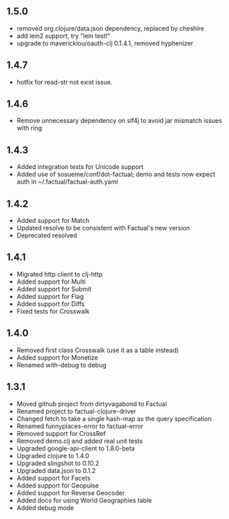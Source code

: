 ## 1.5.0
  * removed org.clojure/data.json dependency, replaced by cheshire
  * add lein2 support, try "lein test!"
  * upgrade to mavericklou/oauth-clj 0.1.4.1, removed hyphenizer

## 1.4.7
  * hotfix for read-str not exist issue.

## 1.4.6

  * Remove unnecessary dependency on slf4j to avoid jar mismatch issues with ring
  
## 1.4.3

  * Added integration tests for Unicode support
  * Added use of sosueme/conf/dot-factual; demo and tests now expect auth in ~/.factual/factual-auth.yaml

## 1.4.2

  * Added support for Match
  * Updated resolve to be consistent with Factual's new version
  * Deprecated resolved

## 1.4.1

  * Migrated http client to clj-http
  * Added support for Multi
  * Added support for Submit
  * Added support for Flag
  * Added support for Diffs
  * Fixed tests for Crosswalk

## 1.4.0

  * Removed first class Crosswalk (use it as a table instead)
  * Added support for Monetize
  * Renamed with-debug to debug

## 1.3.1

  * Moved github project from dirtyvagabond to Factual
  * Renamed project to factual-clojure-driver
  * Changed fetch to take a single hash-map as the query specification
  * Renamed funnyplaces-error to factual-error
  * Removed support for CrossRef
  * Removed demo.clj and added real unit tests
  * Upgraded google-api-client to 1.8.0-beta
  * Upgraded clojure to 1.4.0
  * Upgraded slingshot to 0.10.2
  * Upgraded data.json to 0.1.2
  * Added support for Facets
  * Added support for Geopulse
  * Added support for Reverse Geocoder
  * Added docs for using World Geographies table
  * Added debug mode
